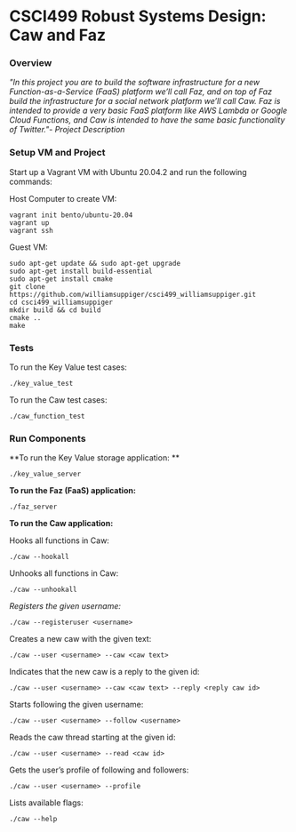 # CSCI499 Robust Systems Design: Caw and Faz 
### Overview
*"In this project you are to build the software infrastructure for a new Function-as-a-Service (FaaS) platform we’ll call Faz, and on top of Faz build the infrastructure for a social network platform we’ll call Caw.  Faz is intended to provide a very basic FaaS platform like AWS Lambda or Google Cloud Functions, and Caw is intended to have the same basic functionality of Twitter."- Project Description*
### Setup VM and Project
Start up a Vagrant VM with Ubuntu 20.04.2 and run the following commands:

Host Computer to create VM:
```
vagrant init bento/ubuntu-20.04
vagrant up
vagrant ssh
```
Guest VM:
```
sudo apt-get update && sudo apt-get upgrade
sudo apt-get install build-essential
sudo apt-get install cmake
git clone https://github.com/williamsuppiger/csci499_williamsuppiger.git
cd csci499_williamsuppiger
mkdir build && cd build
cmake ..
make
```

### Tests
To run the Key Value test cases: 

`./key_value_test`

To run the Caw test cases: 

`./caw_function_test`

### Run Components
**To run the Key Value storage application: **

`./key_value_server`

**To run the Faz (FaaS) application:**

`./faz_server`

**To run the Caw application:**

Hooks all functions in Caw:

`./caw --hookall`

Unhooks all functions in Caw:

`./caw --unhookall`

*Registers the given username:* 

`./caw --registeruser <username>`

Creates a new caw with the given text:

`./caw --user <username> --caw <caw text>`

Indicates that the new caw is a reply to the given id:

`./caw --user <username> --caw <caw text> --reply <reply caw id>`

Starts following the given username:

`./caw --user <username> --follow <username>`

Reads the caw thread starting at the given id:

`./caw --user <username> --read <caw id>`

Gets the user’s profile of following and followers:

`./caw --user <username> --profile`

Lists available flags:

`./caw --help`
